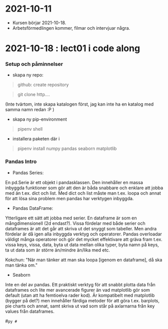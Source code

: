 
# 2021-10-11

- Kursen börjar 2021-10-18.
- Arbetsförmedlingen kommer, filmar och intervjuar några.

# 2021-10-18 : lect01 i code along

### Setup och påminnelser

- skapa ny repo:

> github: create repository

> git clone http....

(Inte tvärtom, inte skapa katalogen först, jag kan inte ha en katalog med samma namn redan :P )

- skapa ny pip-environment

> pipenv shell

- installera paketen där i

> pipenv install numpy pandas seaborn matplotlib

### Pandas Intro

- Pandas Series:

En pd.Serie är ett objekt i pandasklassen. Den innehåller en massa inbyggda funktioner som gör att den är båda snabbare och enklare att jobba med än t.ex. dict och list. Med dict och list måste man t.ex. loopa och annat för att lösa sina problem men pandas har verktygen inbyggda.

- Pandas DataFrame:

Ytterligare ett sätt att jobba med serier. En dataframe är som en mångdimensionell (2d endast?). Vissa fördelar med både serier och dataframes är att det går att skriva ut det snyggt som tabeller. Men andra fördelar är då igen alla inbyggda verktyg och operatorer. Pandas overloadar väldigt många operatorer och gör det mycket effektivare att gräva fram t.ex. vissa keys, vissa, data, byta ut data mellan olika typer, byta namn på keys, ta ut data som är större än/mindre än/lika med etc.

Kokchun: "När man tänker att man ska loopa [igenom en dataframe], då ska man tänka om."

- Seaborn

Inte en del av pandas. Ett praktiskt verktyg för att snabbt plotta data från dataframes och lite mer avancerade figurer än vad matplotlib gör som default (utan att ha femtioelva rader kod). Är kompatibelt med matplotlib (bygger på det?) men innehåller färdiga metoder för att göra t.ex. barplots, pie charts och annat, samt skriva ut vad som står på axlarnarna från key values från dataframes.

#```py
#```